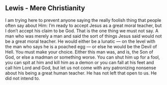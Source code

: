 ## Lewis - Mere Christianity

I am trying here to prevent anyone saying the really foolish thing that people often say about Him: I’m ready to accept Jesus as a great moral teacher, but I don’t accept his claim to be God.
That is the one thing we must not say.
A man who was merely a man and said the sort of things Jesus said would not be a great moral teacher.
He would either be a lunatic — on the level with the man who says he is a poached egg — or else he would be the Devil of Hell.
You must make your choice.
Either this man was, and is, the Son of God, or else a madman or something worse.
You can shut him up for a fool, you can spit at him and kill him as a demon or you can fall at his feet and call him Lord and God, but let us not come with any patronizing nonsense about his being a great human teacher.
He has not left that open to us.
He did not intend to.
